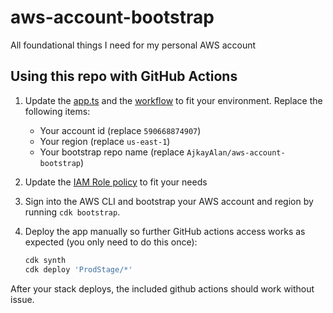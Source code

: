 # aws-account-bootstrap

All foundational things I need for my personal AWS account

## Using this repo with GitHub Actions

1. Update the [app.ts](infra/bin/app.ts) and the [workflow](.github/workflows/build-and-deploy.yaml) to fit your environment. Replace the following items:

   - Your account id (replace `590668874907`)
   - Your region (replace `us-east-1`)
   - Your bootstrap repo name (replace `AjkayAlan/aws-account-bootstrap`)

2. Update the [IAM Role policy](infra/lib/stacks/github-actions-cicd-access-stack.ts) to fit your needs

3. Sign into the AWS CLI and bootstrap your AWS account and region by running `cdk bootstrap`.

4. Deploy the app manually so further GitHub actions access works as expected (you only need to do this once):

   ```sh
   cdk synth
   cdk deploy 'ProdStage/*'
   ```

After your stack deploys, the included github actions should work without issue.
